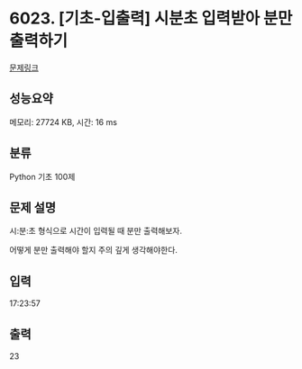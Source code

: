 # 6023. [기초-입출력] 시분초 입력받아 분만 출력하기

[문제링크](https://codeup.kr/problem.php?id=6023)

## 성능요약

메모리: 27724 KB, 시간: 16 ms

## 분류

Python 기초 100제

## 문제 설명

시:분:초 형식으로 시간이 입력될 때 분만 출력해보자.

어떻게 분만 출력해야 할지 주의 깊게 생각해야한다.

## 입력

17:23:57

## 출력

23